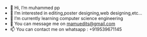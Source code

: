 - 👋 Hi, I’m muhammed pp
- 👀 I’m interested in editing,poster designing,web designing,etc...
- 🔖 I’m currently learning computer science engineering
- 🤠 You can message me on mamuedits@gmail.com
- 📫 You can contact me on whatsapp : +919539671145
  
<!---
mamuedits/mamuedits is a ✨ special ✨ repository because its `README.md` (this file) appears on your GitHub profile.
You can click the Preview link to take a look at your changes.
--->
